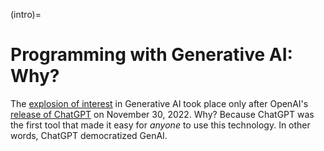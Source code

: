 (intro)=
# Programming with Generative AI: Why?

The [explosion of interest](https://trends.google.com/trends/explore?date=2022-01-01%202025-01-01&q=generative%20ai&hl=en-US) in Generative AI took place only after OpenAI's [release of ChatGPT](https://openai.com/index/chatgpt/) on November 30, 2022. Why? Because ChatGPT was the first tool that made it easy for _anyone_ to use this technology. In other words, ChatGPT democratized GenAI.
